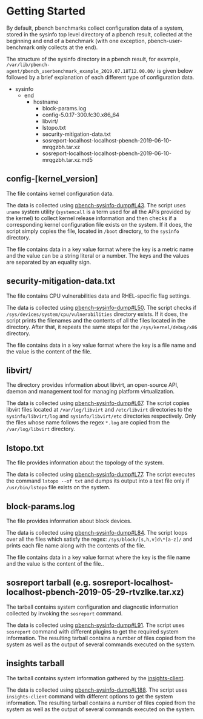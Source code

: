 # Getting Started

By default, pbench benchmarks collect configuration data of a system, stored in the sysinfo top level directory of a pbench result, collected at the beginning and end of a benchmark (with one exception, pbench-user-benchmark only collects at the end).

The structure of the sysinfo directory in a pbench result, for example,  `/var/lib/pbench-agent/pbench_userbenchmark_example_2019.07.18T12.00.00/` is given below followed by a brief explanation of each different type of configuration data.

* sysinfo
  * end
    * hostname
      * block-params.log
      * config-5.0.17-300.fc30.x86_64	 
      * libvirt/	 
      * lstopo.txt	 
      * security-mitigation-data.txt	 
      * sosreport-localhost-localhost-pbench-2019-06-10-mrqgzbh.tar.xz
      * sosreport-localhost-localhost-pbench-2019-06-10-mrqgzbh.tar.xz.md5	 

## config-[kernel_version]

The file contains kernel configuration data. 

The data is collected using [pbench-sysinfo-dump#L43](https://github.com/distributed-system-analysis/pbench/blob/main/agent/util-scripts/tool-meister/pbench-sysinfo-dump#L43). The script uses `uname` system utility (`systemcall` is a term used for all the APIs provided by the kernel) to collect kernel release information and then checks if a corresponding kernel configuration file exists on the system. If it does, the script simply copies the file, located in `/boot` directory, to the `sysinfo` directory.

The file contains data in a key value format where the key is a metric name and the value can be a string literal or a number. The keys and the values are separated by an equality sign.

## security-mitigation-data.txt

The file contains CPU vulnerabilities data and RHEL-specific flag settings. 

The data is collected using [pbench-sysinfo-dump#L50](https://github.com/distributed-system-analysis/pbench/blob/main/agent/util-scripts/tool-meister/pbench-sysinfo-dump#L50). The script checks if `/sys/devices/system/cpu/vulnerabilities` directory exists. If it does, the script prints the filenames and the contents of all the files located in the directory. After that, it repeats the same steps for the `/sys/kernel/debug/x86` directory.

The file contains data in a key value format where the key is a file name and the value is the content of the file.

## libvirt/

The directory provides information about libvirt, an open-source API, daemon and management tool for managing platform virtualization.

The data is collected using [pbench-sysinfo-dump#L67](https://github.com/distributed-system-analysis/pbench/blob/main/agent/util-scripts/tool-meister/pbench-sysinfo-dump#L67). The script copies libvirt files located at `/var/log/libvirt` and `/etc/libvirt` directories to the `sysinfo/libvirt/log` and `sysinfo/libvirt/etc` directories respectively. Only the files whose name follows the regex `*.log` are copied from the `/var/log/libvirt` directory.

## lstopo.txt

The file provides information about the topology of the system.

The data is collected using [pbench-sysinfo-dump#L77](https://github.com/distributed-system-analysis/pbench/blob/main/agent/util-scripts/tool-meister/pbench-sysinfo-dump#L77). The script executes the command `lstopo --of txt` and dumps its output into a text file only if `/usr/bin/lstopo` file exists on the system.

## block-params.log

The file provides information about block devices.

The data is collected using [pbench-sysinfo-dump#L84](https://github.com/distributed-system-analysis/pbench/blob/main/agent/util-scripts/tool-meister/pbench-sysinfo-dump#L84). The script loops over all the files which satisfy the regex: `/sys/block/[s,h,v]d\*[a-z]/` and prints each file name along with the contents of the file.

The file contains data in a key value format where the key is the file name and the value is the content of the file..

## sosreport tarball (e.g. sosreport-localhost-localhost-pbench-2019-05-29-rtvzlke.tar.xz)

The tarball contains system configuration and diagnostic information collected by invoking the `sosreport` command.

The data is collected using [pbench-sysinfo-dump#L91](https://github.com/distributed-system-analysis/pbench/blob/main/agent/util-scripts/tool-meister/pbench-sysinfo-dump#L91). The script uses `sosreport` command with different plugins to get the required system information. The resulting tarball contains a number of files copied from the system as well as the output of several commands executed on the system.

## insights tarball

The tarball contains system information gathered by the [insights-client](https://github.com/RedHatInsights/insights-client).

The data is collected using [pbench-sysinfo-dump#L188](https://github.com/distributed-system-analysis/pbench/blob/main/agent/util-scripts/tool-meister/pbench-sysinfo-dump#L188). The script uses `insights-client` command with different options to get the system information. The resulting tarball contains a number of files copied from the system as well as the output of several commands executed on the system.
